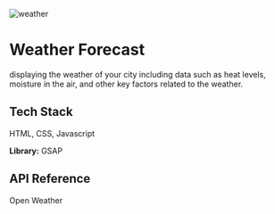 ![weather](assets/images/weather01.jpg)
# Weather Forecast
displaying the weather of your city including data such as heat levels, moisture in the air, and other key factors related to the weather.




## Tech Stack

HTML, CSS, Javascript

**Library:** GSAP






## API Reference
Open Weather

